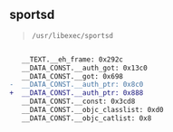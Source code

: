 ## sportsd

> `/usr/libexec/sportsd`

```diff

   __TEXT.__eh_frame: 0x292c
   __DATA_CONST.__auth_got: 0x13c0
   __DATA_CONST.__got: 0x698
-  __DATA_CONST.__auth_ptr: 0x8c0
+  __DATA_CONST.__auth_ptr: 0x888
   __DATA_CONST.__const: 0x3cd8
   __DATA_CONST.__objc_classlist: 0xd0
   __DATA_CONST.__objc_catlist: 0x8

```
